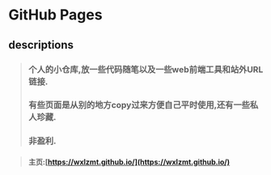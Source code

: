 # GitHub Pages

## descriptions

> ### 个人的小仓库,放一些代码随笔以及一些web前端工具和站外URL链接.
> ### 有些页面是从别的地方copy过来方便自己平时使用,还有一些私人珍藏.
> ### 非盈利.

> #### 主页:[https://wxlzmt.github.io/](https://wxlzmt.github.io/)

